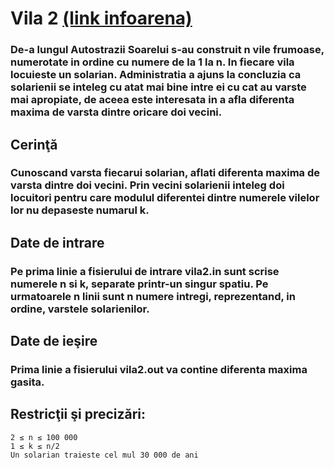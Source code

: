 # Vila 2 [(link infoarena)](https://www.infoarena.ro/problema/vila2)
### De-a lungul Autostrazii Soarelui s-au construit n vile frumoase, numerotate in ordine cu numere de la 1 la n. In fiecare vila locuieste un solarian. Administratia a ajuns la concluzia ca solarienii se inteleg cu atat mai bine intre ei cu cat au varste mai apropiate, de aceea este interesata in a afla diferenta maxima de varsta dintre oricare doi vecini.

## Cerinţă
### Cunoscand varsta fiecarui solarian, aflati diferenta maxima de varsta dintre doi vecini. Prin vecini solarienii inteleg doi locuitori pentru care modulul diferentei dintre numerele vilelor lor nu depaseste numarul k.

## Date de intrare
### Pe prima linie a fisierului de intrare vila2.in sunt scrise numerele n si k, separate printr-un singur spatiu. Pe urmatoarele n linii sunt n numere intregi, reprezentand, in ordine, varstele solarienilor.

## Date de ieşire
### Prima linie a fisierului vila2.out va contine diferenta maxima gasita.

## Restricţii şi precizări:
    2 ≤ n ≤ 100 000
    1 ≤ k ≤ n/2
    Un solarian traieste cel mul 30 000 de ani